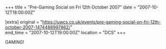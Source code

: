 +++
title = "Pre-Gaming Social on Fri 12th October 2007"
date = "2007-10-12T18:00:00Z"

[extra]
original = "https://uwcs.co.uk/events/pre-gaming-social-on-fri-12th-october-2007-1474488997862/"    
end_time = "2007-10-12T19:00:00Z"
location = "DCS"
+++

GAMING\!

